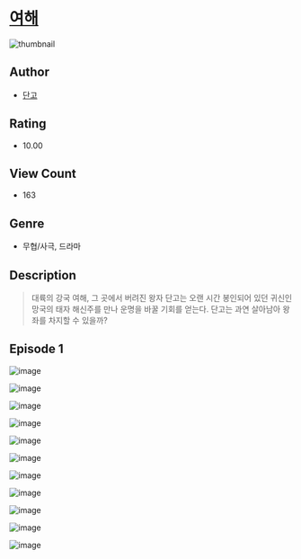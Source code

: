 # [여해](https://comic.naver.com/challenge/list?titleId=810519)
![thumbnail](https://image-comic.pstatic.net/user_contents_data/challenge_comic/2023/05/23/320497/upload_7016946016010384229_480x623.jpeg)

## Author
- [단고](https://comic.naver.com/artistTitle?id=320497)

## Rating
- 10.00

## View Count
- 163

## Genre
- 무협/사극, 드라마

## Description
> 대륙의 강국 여해, 그 곳에서 버려진 왕자 단고는 오랜 시간 봉인되어 있던 귀신인 망국의 태자 해신주를 만나 운명을 바꿀 기회를 얻는다. 단고는 과연 살아남아 왕좌를 차지할 수 있을까?


## Episode 1
![image](https://image-comic.pstatic.net/user_contents_data/challenge_comic/2023/05/23/320497/upload_7147883535027953971.jpeg)

![image](https://image-comic.pstatic.net/user_contents_data/challenge_comic/2023/05/23/320497/upload_7147268001759311670.jpeg)

![image](https://image-comic.pstatic.net/user_contents_data/challenge_comic/2023/05/23/320497/upload_3689354338154000741.jpeg)

![image](https://image-comic.pstatic.net/user_contents_data/challenge_comic/2023/05/23/320497/upload_3486406452521820726.jpeg)

![image](https://image-comic.pstatic.net/user_contents_data/challenge_comic/2023/05/23/320497/upload_7076336106553488696.jpeg)

![image](https://image-comic.pstatic.net/user_contents_data/challenge_comic/2023/05/23/320497/upload_7090411168806744372.jpeg)

![image](https://image-comic.pstatic.net/user_contents_data/challenge_comic/2023/05/23/320497/upload_3689073924772488247.jpeg)

![image](https://image-comic.pstatic.net/user_contents_data/challenge_comic/2023/05/23/320497/upload_3846981399608648758.jpeg)

![image](https://image-comic.pstatic.net/user_contents_data/challenge_comic/2023/05/23/320497/upload_3833460730891876656.jpeg)

![image](https://image-comic.pstatic.net/user_contents_data/challenge_comic/2023/05/23/320497/upload_3558795222918128994.jpeg)

![image](https://image-comic.pstatic.net/user_contents_data/challenge_comic/2023/05/23/320497/upload_7234241583304226098.jpeg)
